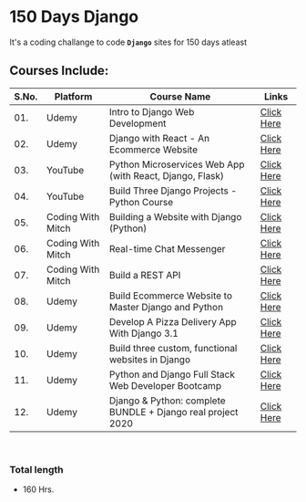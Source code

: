 # 150 Days Django

It's a coding challange to code **`Django`** sites for 150 days atleast

## Courses Include:

| S.No.| Platform | Course Name | Links |
|---|---|---|---|
| 01. | Udemy | Intro to Django Web Development | [Click Here](https://www.udemy.com/course/django-web-development-crash-course/) |
| 02. | Udemy | Django with React - An Ecommerce Website | [Click Here](https://www.udemy.com/course/django-with-react-an-ecommerce-website/) |
| 03. | YouTube | Python Microservices Web App (with React, Django, Flask) | [Click Here](https://www.youtube.com/watch?v=0iB5IPoTDts/) |
| 04. | YouTube | Build Three Django Projects - Python Course | [Click Here](https://www.youtube.com/watch?v=qPtScmB8CgA) | 
| 05. | Coding With Mitch | Building a Website with Django (Python) | [Click Here](https://codingwithmitch.com/courses/building-a-website-django-python/) |
| 06. | Coding With Mitch | Real-time Chat Messenger | [Click Here](https://codingwithmitch.com/courses/real-time-chat-messenger/) |
| 07. | Coding With Mitch | Build a REST API | [Click Here](https://codingwithmitch.com/courses/build-a-rest-api/) |
| 08. | Udemy | Build Ecommerce Website to Master Django and Python | [Click Here](https://www.udemy.com/course/build-ecommerce-website-to-master-django-and-python/) |
| 09. | Udemy | Develop A Pizza Delivery App With Django 3.1 | [Click Here](https://www.udemy.com/course/practical-django-launch-your-startup-today/) |
| 10. | Udemy | Build three custom, functional websites in Django | [Click Here](https://www.udemy.com/course/build-three-custom-functional-websites-in-django-30/) |
| 11. | Udemy | Python and Django Full Stack Web Developer Bootcamp | [Click Here](https://www.udemy.com/course/python-and-django-full-stack-web-developer-bootcamp/) |
| 12. | Udemy | Django & Python: complete BUNDLE + Django real project 2020 | [Click Here](https://www.udemy.com/course/python-django-tkinter-complete-bundle-advance/) |


<br>

### Total length 

- 160 Hrs.

